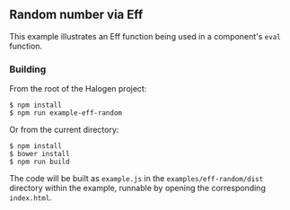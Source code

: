 ## Random number via Eff

This example illustrates an Eff function being used in a component's `eval` function.

### Building

From the root of the Halogen project:

```
$ npm install
$ npm run example-eff-random
```

Or from the current directory:

```
$ npm install
$ bower install
$ npm run build
```

The code will be built as `example.js` in the `examples/eff-random/dist` directory within the example, runnable by opening the corresponding `index.html`.

